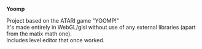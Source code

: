 **Yoomp**  

Project based on the ATARI game "YOOMP!"  
It's made entirely in WebGL/glsl without use of any external libraries (apart from the matix math one).  
Includes level editor that once worked.